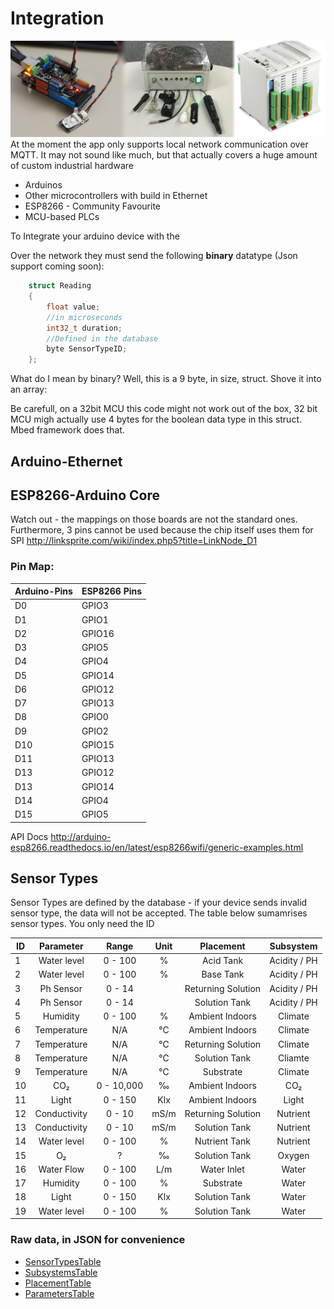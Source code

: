 # Integration
![TypicalMess](/Images/EquipmentOverview.JPG)
At the moment the app only supports local network communication over MQTT. 
It may not sound like much, but that actually covers a huge amount of custom industrial hardware
* Arduinos 
* Other microcontrollers with build in Ethernet
* ESP8266 - Community Favourite
* MCU-based PLCs



To Integrate your arduino device with the 

Over the network they must send the following **binary** datatype (Json support coming soon): 
```C
	struct Reading
	{
		float value;
		//in microseconds
		int32_t duration;
		//Defined in the database
		byte SensorTypeID;
	};
```

What do I mean by binary? Well, this is a 9 byte, in size, struct. Shove it into an array: 

Be carefull, on a 32bit MCU this code might not work out of the box, 32 bit MCU migh actually use 4 bytes for the 
boolean data type in this struct. Mbed framework does that. 

## Arduino-Ethernet

## ESP8266-Arduino Core

Watch out - the mappings on those boards are not the standard ones.
Furthermore, 3 pins cannot be used because the chip itself uses them for SPI
http://linksprite.com/wiki/index.php5?title=LinkNode_D1

### Pin Map: 
| Arduino-Pins | ESP8266 Pins |
|--------------|--------------|
| D0		   |  GPIO3       |
| D1           |  GPIO1       |
| D2           |  GPIO16      |
| D3		   |  GPIO5       |
| D4           |  GPIO4       |
| D5           |  GPIO14      |
| D6		   |  GPIO12      |
| D7           |  GPIO13      |
| D8           |  GPIO0       |
| D9		   |  GPIO2       |
| D10          |  GPIO15      |
| D11		   |  GPIO13      |
| D13          |  GPIO12      |
| D13		   |  GPIO14      |
| D14          |  GPIO4       |
| D15          |  GPIO5       |


API Docs
http://arduino-esp8266.readthedocs.io/en/latest/esp8266wifi/generic-examples.html



## Sensor Types
Sensor Types are defined by the database - if your device sends invalid sensor type, the 
data will not be accepted. The table below sumamrises sensor types. You only need the ID 

| ID |  Parameter  | Range   	| Unit | Placement          	| Subsystem     |
|----|:-----------:|:----------:|:----:|:----------------------:|:-------------:|
| 1  | Water level | 0 - 100  	| %    | Acid Tank          	| Acidity / PH  |
| 2  | Water level | 0 - 100  	| %    | Base Tank	      		| Acidity / PH  |
| 3  | Ph Sensor   | 0 - 14   	|      | Returning Solution 	| Acidity / PH  |
| 4  | Ph Sensor   | 0 - 14   	|      | Solution Tank  	  	| Acidity / PH  |
| 5  | Humidity	   | 0 - 100  	| %    | Ambient Indoors		| Climate		|
| 6  | Temperature |  N/A	  	| ℃   | Ambient Indoors			| Climate	    |
| 7  | Temperature |  N/A 	  	| ℃   | Returning Solution		| Climate	    |
| 8  | Temperature |  N/A 	  	| ℃   | Solution Tank			| Cliamte	    |
| 9  | Temperature |  N/A 	  	| ℃   | Substrate				| Climate       |
| 10 | CO₂ 		   | 0 - 10,000	| ‰    | Ambient Indoors		| CO₂		    |
| 11 | Light	   | 0 - 150	| Klx  | Ambient Indoors		| Light 	    |
| 12 | Conductivity| 0 - 10  	| mS/m | Returning Solution		| Nutrient	    |
| 13 | Conductivity| 0 - 10  	| mS/m | Solution Tank			| Nutrient      |
| 14 | Water level | 0 - 100  	| %    | Nutrient Tank			| Nutrient      |
| 15 | O₂		   | ?       	| ‰    | Solution Tank			| Oxygen        |
| 16 | Water Flow  | 0 - 100  	| L/m  | Water Inlet			| Water         |
| 17 | Humidity    | 0 - 100  	| %    | Substrate				| Water         |
| 18 | Light	   |  0 - 150	| Klx  | Solution Tank			| Water         |
| 19 | Water level | 0 - 100  	| %    | Solution Tank			| Water         |

### Raw data, in JSON for convenience
* [SensorTypesTable](/docs/SensorTypesTable.json)
* [SubsystemsTable](/docs/SubsystemsTable.json)
* [PlacementTable](/docs/PlacementTable.json)
* [ParametersTable](/docs/ParametersTable.json)